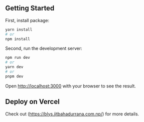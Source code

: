 ## Getting Started

First, install package:

```bash
yarn install
# or
npm install
```

Second, run the development server:

```bash
npm run dev
# or
yarn dev
# or
pnpm dev
```

Open [http://localhost:3000](http://localhost:3000) with your browser to see the result.

## Deploy on Vercel

Check out (https://blys.jitbahadurrana.com.np/) for more details.
